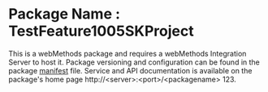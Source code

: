 # Package Name : TestFeature1005SKProject
This is a webMethods package and requires a webMethods Integration Server to host it. Package versioning and configuration can be found in the package [manifest](./TestFeature1005SKProject/manifest.v3) file. Service and API documentation is available on the package's home page http://&lt;server&gt;:&lt;port&gt;/&lt;packagename> 123.
